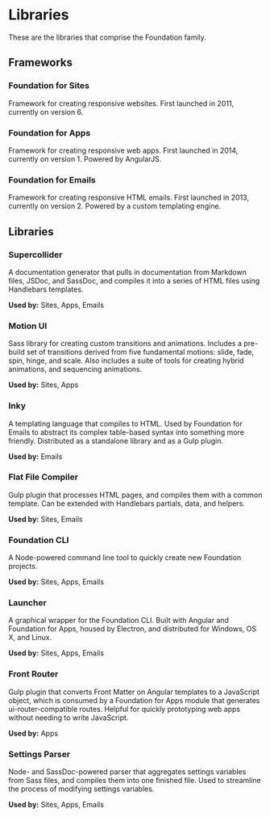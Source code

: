 # Libraries

These are the libraries that comprise the Foundation family.

## Frameworks

### Foundation for Sites

Framework for creating responsive websites. First launched in 2011, currently on version 6.

### Foundation for Apps

Framework for creating responsive web apps. First launched in 2014, currently on version 1. Powered by AngularJS.

### Foundation for Emails

Framework for creating responsive HTML emails. First launched in 2013, currently on version 2. Powered by a custom templating engine.

## Libraries

### Supercollider

A documentation generator that pulls in documentation from Markdown files, JSDoc, and SassDoc, and compiles it into a series of HTML files using Handlebars templates.

**Used by:** Sites, Apps, Emails

### Motion UI

Sass library for creating custom transitions and animations. Includes a pre-build set of transitions derived from five fundamental motions: slide, fade, spin, hinge, and scale. Also includes a suite of tools for creating hybrid animations, and sequencing animations.

**Used by:** Sites, Apps

### Inky

A templating language that compiles to HTML. Used by Foundation for Emails to abstract its complex table-based syntax into something more friendly. Distributed as a standalone library and as a Gulp plugin.

**Used by:** Emails

### Flat File Compiler

Gulp plugin that processes HTML pages, and compiles them with a common template. Can be extended with Handlebars partials, data, and helpers.

**Used by:** Sites, Emails

### Foundation CLI

A Node-powered command line tool to quickly create new Foundation projects.

**Used by:** Sites, Apps, Emails

### Launcher

A graphical wrapper for the Foundation CLI. Built with Angular and Foundation for Apps, housed by Electron, and distributed for Windows, OS X, and Linux.

**Used by:** Sites, Apps, Emails

### Front Router

Gulp plugin that converts Front Matter on Angular templates to a JavaScript object, which is consumed by a Foundation for Apps module that generates ui-router-compatible routes. Helpful for quickly prototyping web apps without needing to write JavaScript.

**Used by:** Apps

### Settings Parser

Node- and SassDoc-powered parser that aggregates settings variables from Sass files, and compiles them into one finished file. Used to streamline the process of modifying settings variables.

**Used by:** Sites, Apps, Emails
